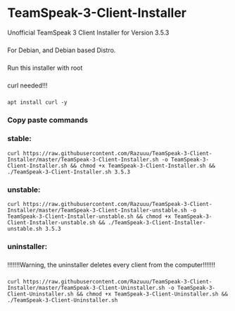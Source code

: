 # TeamSpeak-3-Client-Installer
Unofficial TeamSpeak 3 Client Installer for Version 3.5.3
###
For Debian, and Debian based Distro.
###
Run this installer with root
###
curl needed!!!
###
```
apt install curl -y
```
###
### Copy paste commands
###
### stable:
```
curl https://raw.githubusercontent.com/Razuuu/TeamSpeak-3-Client-Installer/master/TeamSpeak-3-Client-Installer.sh -o TeamSpeak-3-Client-Installer.sh && chmod +x TeamSpeak-3-Client-Installer.sh && ./TeamSpeak-3-Client-Installer.sh 3.5.3
```
### unstable:
```
curl https://raw.githubusercontent.com/Razuuu/TeamSpeak-3-Client-Installer/master/TeamSpeak-3-Client-Installer-unstable.sh -o TeamSpeak-3-Client-Installer-unstable.sh && chmod +x TeamSpeak-3-Client-Installer-unstable.sh && ./TeamSpeak-3-Client-Installer-unstable.sh 3.5.3
```
### uninstaller:
###
!!!!!!!Warning, the uninstaller deletes every client from the computer!!!!!!!
###
```
curl https://raw.githubusercontent.com/Razuuu/TeamSpeak-3-Client-Installer/master/TeamSpeak-3-Client-Uninstaller.sh -o TeamSpeak-3-Client-Uninstaller.sh && chmod +x TeamSpeak-3-Client-Uninstaller.sh && ./TeamSpeak-3-Client-Uninstaller.sh
```
